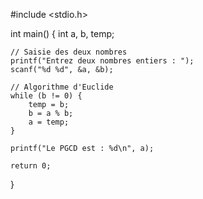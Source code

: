 
#include <stdio.h>

int main() {
    int a, b, temp;

    // Saisie des deux nombres
    printf("Entrez deux nombres entiers : ");
    scanf("%d %d", &a, &b);

    // Algorithme d'Euclide
    while (b != 0) {
        temp = b;
        b = a % b;
        a = temp;
    }

    printf("Le PGCD est : %d\n", a);

    return 0;
}
